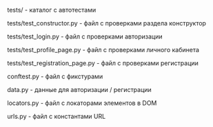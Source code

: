 tests/ - каталог с автотестами

tests/test_constructor.py - файл с проверками раздела конструктор

tests/test_login.py - файл с проверками авторизации

tests/test_profile_page.py - файл с проверками личного кабинета

tests/test_registration_page.py - файл с проверками регистрации

conftest.py - файл с фикстурами

data.py - данные для авторизации / регистрации

locators.py - файл с локаторами элементов в DOM

urls.py - файл с константами URL

 
 
